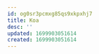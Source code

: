 ```yaml
---
id: og0sr3pcmxg85qs9xkpxhj7
title: Koa
desc: ''
updated: 1699903051614
created: 1699903051614
---
```


